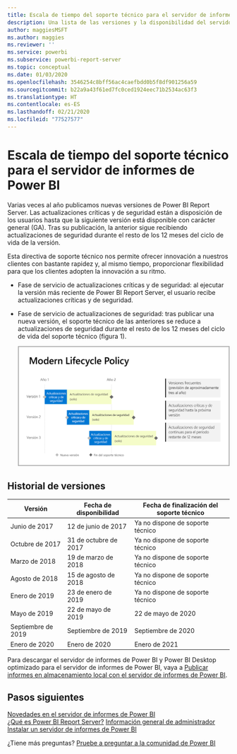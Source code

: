 ```yaml
---
title: Escala de tiempo del soporte técnico para el servidor de informes de Power BI
description: Una lista de las versiones y la disponibilidad del servidor de informes de Power BI.
author: maggiesMSFT
ms.author: maggies
ms.reviewer: ''
ms.service: powerbi
ms.subservice: powerbi-report-server
ms.topic: conceptual
ms.date: 01/03/2020
ms.openlocfilehash: 3546254c8bff56ac4caefbdd0b5f8df901256a59
ms.sourcegitcommit: b22a9a43f61ed7fc0ced1924eec71b2534ac63f3
ms.translationtype: HT
ms.contentlocale: es-ES
ms.lasthandoff: 02/21/2020
ms.locfileid: "77527577"
---
```

# <a name="support-timeline-for-power-bi-report-server"></a>Escala de tiempo del soporte técnico para el servidor de informes de Power BI

Varias veces al año publicamos nuevas versiones de Power BI Report Server. Las actualizaciones críticas y de seguridad están a disposición de los usuarios hasta que la siguiente versión está disponible con carácter general (GA). Tras su publicación, la anterior sigue recibiendo actualizaciones de seguridad durante el resto de los 12 meses del ciclo de vida de la versión.

Esta directiva de soporte técnico nos permite ofrecer innovación a nuestros clientes con bastante rapidez y, al mismo tiempo, proporcionar flexibilidad para que los clientes adopten la innovación a su ritmo.

* Fase de servicio de actualizaciones críticas y de seguridad: al ejecutar la versión más reciente de Power BI Report Server, el usuario recibe actualizaciones críticas y de seguridad.
* Fase de servicio de actualizaciones de seguridad: tras publicar una nueva versión, el soporte técnico de las anteriores se reduce a actualizaciones de seguridad durante el resto de los 12 meses del ciclo de vida del soporte técnico (figura 1).

    ![Gráfico que ilustra el período de tiempo del soporte técnico](media/support-timeline/report-server-support-timeline-overall.png)

## <a name="version-history"></a>Historial de versiones

| **Versión** | **Fecha de disponibilidad** | **Fecha de finalización del soporte técnico** |
| --- | --- | --- |
| Junio de 2017 |12 de junio de 2017 |Ya no dispone de soporte técnico |
| Octubre de 2017 |31 de octubre de 2017 | Ya no dispone de soporte técnico |
| Marzo de 2018 | 19 de marzo de 2018 | Ya no dispone de soporte técnico |
| Agosto de 2018 | 15 de agosto de 2018 | Ya no dispone de soporte técnico |
| Enero de 2019 | 23 de enero de 2019 | Ya no dispone de soporte técnico |
| Mayo de 2019 | 22 de mayo de 2019 | 22 de mayo de 2020 |
| Septiembre de 2019 | Septiembre de 2019 | Septiembre de 2020 
| Enero de 2020 | Enero de 2020 | Enero de 2021

Para descargar el servidor de informes de Power BI y Power BI Desktop optimizado para el servidor de informes de Power BI, vaya a [Publicar informes en almacenamiento local con el servidor de informes de Power BI](https://powerbi.microsoft.com/report-server/).

## <a name="next-steps"></a>Pasos siguientes
[Novedades en el servidor de informes de Power BI](whats-new.md)  
[¿Qué es Power BI Report Server?](get-started.md)
[Información general de administrador](admin-handbook-overview.md)  
[Instalar un servidor de informes de Power BI](install-report-server.md)  

¿Tiene más preguntas? [Pruebe a preguntar a la comunidad de Power BI](https://community.powerbi.com/)

